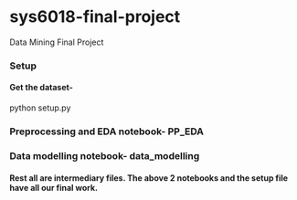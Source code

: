 # sys6018-final-project
Data Mining Final Project

### Setup
#### Get the dataset-
python setup.py

### Preprocessing and EDA notebook- PP_EDA
### Data modelling notebook- data_modelling
#### Rest all are intermediary files. The above 2 notebooks and the setup file have all our final work.
